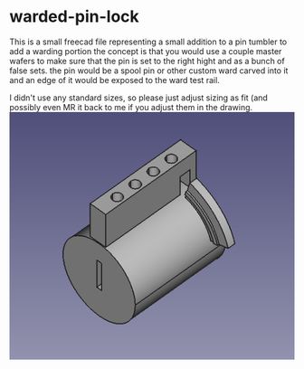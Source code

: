 # warded-pin-lock

This is a small freecad file representing a small addition to a pin tumbler to add a warding portion
the concept is that you would use a couple master wafers to make sure that the pin is set to the right hight and as a bunch of false sets.
the pin would be a spool pin or other custom ward carved into it and an edge of it would be exposed to the ward test rail.

I didn't use any standard sizes, so please just adjust sizing as fit (and possibly even MR it back to me if you adjust them in the drawing.
![Warded Pin Tumbler Lock](https://github.com/dicetrash/warded-pin-lock/blob/main/ward-pin.png)
